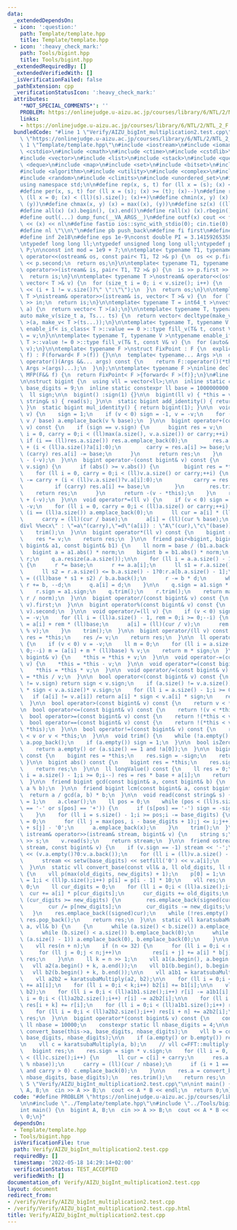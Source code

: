 ```yaml
---
data:
  _extendedDependsOn:
  - icon: ':question:'
    path: Template/template.hpp
    title: Template/template.hpp
  - icon: ':heavy_check_mark:'
    path: Tools/bigint.hpp
    title: Tools/bigint.hpp
  _extendedRequiredBy: []
  _extendedVerifiedWith: []
  _isVerificationFailed: false
  _pathExtension: cpp
  _verificationStatusIcon: ':heavy_check_mark:'
  attributes:
    '*NOT_SPECIAL_COMMENTS*': ''
    PROBLEM: https://onlinejudge.u-aizu.ac.jp/courses/library/6/NTL/2/NTL_2_F
    links:
    - https://onlinejudge.u-aizu.ac.jp/courses/library/6/NTL/2/NTL_2_F
  bundledCode: "#line 1 \"Verify/AIZU_bigInt_multiplication2.test.cpp\"\n#define PROBLEM\
    \ \"https://onlinejudge.u-aizu.ac.jp/courses/library/6/NTL/2/NTL_2_F\"\n\n#line\
    \ 1 \"Template/template.hpp\"\n#include <iostream>\n#include <iomanip>\n#include\
    \ <cstdio>\n#include <cmath>\n#include <ctime>\n#include <cstdlib>\n#include <cassert>\n\
    #include <vector>\n#include <list>\n#include <stack>\n#include <queue>\n#include\
    \ <deque>\n#include <map>\n#include <set>\n#include <bitset>\n#include <string>\n\
    #include <algorithm>\n#include <utility>\n#include <complex>\n#include <array>\n\
    #include <random>\n#include <climits>\n#include <unordered_set>\n#include <unordered_map>\n\
    using namespace std;\n\n#define rep(x, s, t) for (ll x = (s); (x) <= (t); (x)++)\n\
    #define per(x, s, t) for (ll x = (s); (x) >= (t); (x)--)\n#define reps(x, s) for\
    \ (ll x = 0; (x) < (ll)(s).size(); (x)++)\n#define chmin(x, y) (x) = min((x),\
    \ (y))\n#define chmax(x, y) (x) = max((x), (y))\n#define sz(x) ((ll)(x).size())\n\
    #define all(x) (x).begin(), (x).end()\n#define rall(x) (x).rbegin(), (x).rend()\n\
    #define outl(...) dump_func(__VA_ARGS__)\n#define outf(x) cout << fixed << setprecision(16)\
    \ << (x) << nl\n#define fastio ios::sync_with_stdio(0); cin.tie(0); cout.tie(0)\n\
    #define nl \"\\n\"\n#define pb push_back\n#define fi first\n#define se second\n\
    #define inf 2e18\n#define eps 1e-9\nconst double PI = 3.1415926535897932384626433;\n\
    \ntypedef long long ll;\ntypedef unsigned long long ull;\ntypedef pair<ll, ll>\
    \ P;\n\nconst int mod = 1e9 + 7;\n\ntemplate< typename T1, typename T2 >\nostream&\
    \ operator<<(ostream& os, const pair< T1, T2 >& p) {\n  os << p.first << \" \"\
    \ << p.second;\n  return os;\n}\n\ntemplate< typename T1, typename T2 >\nistream&\
    \ operator>>(istream& is, pair< T1, T2 >& p) {\n  is >> p.first >> p.second;\n\
    \  return is;\n}\n\ntemplate< typename T >\nostream& operator<<(ostream& os, const\
    \ vector< T >& v) {\n  for (size_t i = 0; i < v.size(); i++) {\n    os << v[i]\
    \ << (i + 1 != v.size()?\" \":\"\");\n  }\n  return os;\n}\n\ntemplate< typename\
    \ T >\nistream& operator>>(istream& is, vector< T >& v) {\n  for (T& in : v) is\
    \ >> in;\n  return is;\n}\n\ntemplate< typename T = int64_t >\nvector< T > make_v(size_t\
    \ a) {\n  return vector< T >(a);\n}\n\ntemplate< typename T, typename... Ts >\n\
    auto make_v(size_t a, Ts... ts) {\n  return vector< decltype(make_v< T >(ts...))\
    \ >(a, make_v< T >(ts...));\n}\n\ntemplate< typename T, typename V >\ntypename\
    \ enable_if< is_class< T >::value == 0 >::type fill_v(T& t, const V& v) {\n  t\
    \ = v;\n}\n\ntemplate< typename T, typename V >\ntypename enable_if< is_class<\
    \ T >::value != 0 >::type fill_v(T& t, const V& v) {\n  for (auto& e : t) fill_v(e,\
    \ v);\n}\n\ntemplate< typename F >\nstruct FixPoint : F {\n  explicit FixPoint(F&&\
    \ f) : F(forward< F >(f)) {}\n\n  template< typename... Args >\n  decltype(auto)\
    \ operator()(Args &&... args) const {\n    return F::operator()(*this, forward<\
    \ Args >(args)...);\n  }\n};\n\ntemplate< typename F >\ninline decltype(auto)\
    \ MFP(F&& f) {\n  return FixPoint< F >{forward< F >(f)};\n}\n#line 1 \"Tools/bigint.hpp\"\
    \n\nstruct bigint {\n  using vll = vector<ll>;\n\n  inline static constexpr ll\
    \ base_digits = 9;\n  inline static constexpr ll base = 1000000000;\n\n  vll a;\n\
    \  ll sign;\n\n  bigint() :sign(1) {}\n\n  bigint(ll v) { *this = v; }\n\n  bigint(const\
    \ string& s) { read(s); }\n\n  static bigint add_identity() { return bigint(0);\
    \ }\n  static bigint mul_identity() { return bigint(1); }\n\n  void operator=(ll\
    \ v) {\n    sign = 1;\n    if (v < 0) sign = -1, v = -v;\n    for (;v > 0;v =\
    \ v / base) a.emplace_back(v % base);\n  }\n\n  bigint operator+(const bigint&\
    \ v) const {\n    if (sign == v.sign) {\n      bigint res = v;\n      for (ll\
    \ i = 0, carry = 0;i < (ll)max(a.size(), v.a.size()) or carry;++i) {\n       \
    \ if (i == (ll)res.a.size()) res.a.emplace_back(0);\n        res.a[i] += carry\
    \ + (i < (ll)a.size()?a[i]:0);\n        carry = res.a[i] >= base;\n        if\
    \ (carry) res.a[i] -= base;\n      }\n      return res;\n    }\n    return *this\
    \ - (-v);\n  }\n\n  bigint operator-(const bigint& v) const {\n    if (sign ==\
    \ v.sign) {\n      if (abs() >= v.abs()) {\n        bigint res = *this;\n    \
    \    for (ll i = 0, carry = 0;i < (ll)v.a.size() or carry;++i) {\n          res.a[i]\
    \ -= carry + (i < (ll)v.a.size()?v.a[i]:0);\n          carry = res.a[i] < 0;\n\
    \          if (carry) res.a[i] += base;\n        }\n        res.trim();\n    \
    \    return res;\n      }\n      return -(v - *this);\n    }\n    return *this\
    \ + (-v);\n  }\n\n  void operator*=(ll v) {\n    if (v < 0) sign = -sign, v =\
    \ -v;\n    for (ll i = 0, carry = 0;i < (ll)a.size() or carry;++i) {\n      if\
    \ (i == (ll)a.size()) a.emplace_back(0);\n      ll cur = a[i] * (ll)v + carry;\n\
    \      carry = (ll)(cur / base);\n      a[i] = (ll)(cur % base);\n      // asm(\"\
    divl %%ecx\" : \"=a\"(carry),\"=d\"(a[i]) : \"A\"(cur),\"c\"(base));\n    }\n\
    \    trim();\n  }\n\n  bigint operator*(ll v) const {\n    bigint res = *this;\n\
    \    res *= v;\n    return res;\n  }\n\n  friend pair<bigint, bigint> divmod(const\
    \ bigint& a1, const bigint& b1) {\n    ll norm = base / (b1.a.back() + 1);\n \
    \   bigint a = a1.abs() * norm;\n    bigint b = b1.abs() * norm;\n    bigint q,\
    \ r;\n    q.a.resize(a.a.size());\n\n    for (ll i = a.a.size() - 1;i >= 0;i--)\
    \ {\n      r *= base;\n      r += a.a[i];\n      ll s1 = r.a.size() <= b.a.size()?0:r.a[b.a.size()];\n\
    \      ll s2 = r.a.size() <= b.a.size() - 1?0:r.a[b.a.size() - 1];\n      ll d\
    \ = ((ll)base * s1 + s2) / b.a.back();\n      r -= b * d;\n      while (r < 0)\
    \ r += b, --d;\n      q.a[i] = d;\n    }\n\n    q.sign = a1.sign * b1.sign;\n\
    \    r.sign = a1.sign;\n    q.trim();\n    r.trim();\n    return make_pair(q,\
    \ r / norm);\n  }\n\n  bigint operator/(const bigint& v) const {\n    return divmod(*this,\
    \ v).first;\n  }\n\n  bigint operator%(const bigint& v) const {\n    return divmod(*this,\
    \ v).second;\n  }\n\n  void operator/=(ll v) {\n    if (v < 0) sign = -sign, v\
    \ = -v;\n    for (ll i = (ll)a.size() - 1, rem = 0;i >= 0;--i) {\n      ll cur\
    \ = a[i] + rem * (ll)base;\n      a[i] = (ll)(cur / v);\n      rem = (ll)(cur\
    \ % v);\n    }\n    trim();\n  }\n\n  bigint operator/(ll v) const {\n    bigint\
    \ res = *this;\n    res /= v;\n    return res;\n  }\n\n  ll operator%(ll v) const\
    \ {\n    if (v < 0) v = -v;\n    ll m = 0;\n    for (ll i = a.size() - 1;i >=\
    \ 0;--i) m = (a[i] + m * (ll)base) % v;\n    return m * sign;\n  }\n\n  void operator+=(const\
    \ bigint& v) {\n    *this = *this + v;\n  }\n\n  void operator-=(const bigint&\
    \ v) {\n    *this = *this - v;\n  }\n\n  void operator*=(const bigint& v) {\n\
    \    *this = *this * v;\n  }\n\n  void operator/=(const bigint& v) {\n    *this\
    \ = *this / v;\n  }\n\n  bool operator<(const bigint& v) const {\n    if (sign\
    \ != v.sign) return sign < v.sign;\n    if (a.size() != v.a.size()) return a.size()\
    \ * sign < v.a.size()* v.sign;\n    for (ll i = a.size() - 1;i >= 0;i--)\n   \
    \   if (a[i] != v.a[i]) return a[i] * sign < v.a[i] * sign;\n    return false;\n\
    \  }\n\n  bool operator>(const bigint& v) const {\n    return v < *this;\n  }\n\
    \n  bool operator<=(const bigint& v) const {\n    return !(v < *this);\n  }\n\n\
    \  bool operator>=(const bigint& v) const {\n    return !(*this < v);\n  }\n\n\
    \  bool operator==(const bigint& v) const {\n    return !(*this < v) and !(v <\
    \ *this);\n  }\n\n  bool operator!=(const bigint& v) const {\n    return *this\
    \ < v or v < *this;\n  }\n\n  void trim() {\n    while (!a.empty() and !a.back())\
    \ a.pop_back();\n    if (a.empty()) sign = 1;\n  }\n\n  bool isZero() const {\n\
    \    return a.empty() or (a.size() == 1 and !a[0]);\n  }\n\n  bigint operator-()\
    \ const {\n    bigint res = *this;\n    res.sign = -sign;\n    return res;\n \
    \ }\n\n  bigint abs() const {\n    bigint res = *this;\n    res.sign *= res.sign;\n\
    \    return res;\n  }\n\n  ll longValue() const {\n    ll res = 0;\n    for (ll\
    \ i = a.size() - 1;i >= 0;i--) res = res * base + a[i];\n    return res * sign;\n\
    \  }\n\n  friend bigint gcd(const bigint& a, const bigint& b) {\n    return b.isZero()?a:gcd(b,\
    \ a % b);\n  }\n\n  friend bigint lcm(const bigint& a, const bigint& b) {\n  \
    \  return a / gcd(a, b) * b;\n  }\n\n  void read(const string& s) {\n    sign\
    \ = 1;\n    a.clear();\n    ll pos = 0;\n    while (pos < (ll)s.size() and (s[pos]\
    \ == '-' or s[pos] == '+')) {\n      if (s[pos] == '-') sign = -sign;\n      ++pos;\n\
    \    }\n    for (ll i = s.size() - 1;i >= pos;i -= base_digits) {\n      ll x\
    \ = 0;\n      for (ll j = max(pos, i - base_digits + 1);j <= i;j++) x = x * 10\
    \ + s[j] - '0';\n      a.emplace_back(x);\n    }\n    trim();\n  }\n\n  friend\
    \ istream& operator>>(istream& stream, bigint& v) {\n    string s;\n    stream\
    \ >> s;\n    v.read(s);\n    return stream;\n  }\n\n  friend ostream& operator<<(ostream&\
    \ stream, const bigint& v) {\n    if (v.sign == -1) stream << '-';\n    stream\
    \ << (v.a.empty()?0:v.a.back());\n    for (ll i = (ll)v.a.size() - 2;i >= 0;--i)\n\
    \      stream << setw(base_digits) << setfill('0') << v.a[i];\n    return stream;\n\
    \  }\n\n  static vll convert_base(const vll& a, ll old_digits, ll new_digits)\
    \ {\n    vll p(max(old_digits, new_digits) + 1);\n    p[0] = 1;\n    for (ll i\
    \ = 1;i < (ll)p.size();i++) p[i] = p[i - 1] * 10;\n    vll res;\n    ll cur =\
    \ 0;\n    ll cur_digits = 0;\n    for (ll i = 0;i < (ll)a.size();i++) {\n    \
    \  cur += a[i] * p[cur_digits];\n      cur_digits += old_digits;\n      while\
    \ (cur_digits >= new_digits) {\n        res.emplace_back(signed(cur % p[new_digits]));\n\
    \        cur /= p[new_digits];\n        cur_digits -= new_digits;\n      }\n \
    \   }\n    res.emplace_back((signed)cur);\n    while (!res.empty() and !res.back())\
    \ res.pop_back();\n    return res;\n  }\n\n  static vll karatsubaMultiply(vll&\
    \ a, vll& b) {\n    {\n      while (a.size() < b.size()) a.emplace_back(0);\n\
    \      while (b.size() < a.size()) b.emplace_back(0);\n      while (a.size() &\
    \ (a.size() - 1)) a.emplace_back(0), b.emplace_back(0);\n    }\n\n    ll n = a.size();\n\
    \    vll res(n + n);\n    if (n <= 32) {\n      for (ll i = 0;i < n;i++)\n   \
    \     for (ll j = 0;j < n;j++)\n          res[i + j] += a[i] * b[j];\n      return\
    \ res;\n    }\n\n    ll k = n >> 1;\n    vll a1(a.begin(), a.begin() + k);\n \
    \   vll a2(a.begin() + k, a.end());\n    vll b1(b.begin(), b.begin() + k);\n \
    \   vll b2(b.begin() + k, b.end());\n\n    vll a1b1 = karatsubaMultiply(a1, b1);\n\
    \    vll a2b2 = karatsubaMultiply(a2, b2);\n\n    for (ll i = 0;i < k;i++) a2[i]\
    \ += a1[i];\n    for (ll i = 0;i < k;i++) b2[i] += b1[i];\n\n    vll r = karatsubaMultiply(a2,\
    \ b2);\n    for (ll i = 0;i < (ll)a1b1.size();i++) r[i] -= a1b1[i];\n    for (ll\
    \ i = 0;i < (ll)a2b2.size();i++) r[i] -= a2b2[i];\n\n    for (ll i = 0;i < (ll)r.size();i++)\
    \ res[i + k] += r[i];\n    for (ll i = 0;i < (ll)a1b1.size();i++) res[i] += a1b1[i];\n\
    \    for (ll i = 0;i < (ll)a2b2.size();i++) res[i + n] += a2b2[i];\n    return\
    \ res;\n  }\n\n  bigint operator*(const bigint& v) const {\n    constexpr static\
    \ ll nbase = 10000;\n    constexpr static ll nbase_digits = 4;\n\n    vll a =\
    \ convert_base(this->a, base_digits, nbase_digits);\n    vll b = convert_base(v.a,\
    \ base_digits, nbase_digits);\n\n    if (a.empty() or b.empty()) return bigint(0);\n\
    \n    vll c = karatsubaMultiply(a, b);\n    // vll c=FFT::multiply(a,b);\n\n \
    \   bigint res;\n    res.sign = sign * v.sign;\n    for (ll i = 0, carry = 0;i\
    \ < (ll)c.size();i++) {\n      ll cur = c[i] + carry;\n      res.a.emplace_back((ll)(cur\
    \ % nbase));\n      carry = (ll)(cur / nbase);\n      if (i + 1 == (int)c.size()\
    \ and carry > 0) c.emplace_back(0);\n    }\n\n    res.a = convert_base(res.a,\
    \ nbase_digits, base_digits);\n    res.trim();\n    return res;\n  }\n};\n#line\
    \ 5 \"Verify/AIZU_bigInt_multiplication2.test.cpp\"\n\nint main() {\n  bigint\
    \ A, B;\n  cin >> A >> B;\n  cout << A * B << endl;\n  return 0;\n}\n"
  code: "#define PROBLEM \"https://onlinejudge.u-aizu.ac.jp/courses/library/6/NTL/2/NTL_2_F\"\
    \n\n#include \"../Template/template.hpp\"\n#include \"../Tools/bigint.hpp\"\n\n\
    int main() {\n  bigint A, B;\n  cin >> A >> B;\n  cout << A * B << endl;\n  return\
    \ 0;\n}"
  dependsOn:
  - Template/template.hpp
  - Tools/bigint.hpp
  isVerificationFile: true
  path: Verify/AIZU_bigInt_multiplication2.test.cpp
  requiredBy: []
  timestamp: '2022-05-18 14:29:14+02:00'
  verificationStatus: TEST_ACCEPTED
  verifiedWith: []
documentation_of: Verify/AIZU_bigInt_multiplication2.test.cpp
layout: document
redirect_from:
- /verify/Verify/AIZU_bigInt_multiplication2.test.cpp
- /verify/Verify/AIZU_bigInt_multiplication2.test.cpp.html
title: Verify/AIZU_bigInt_multiplication2.test.cpp
---
```

